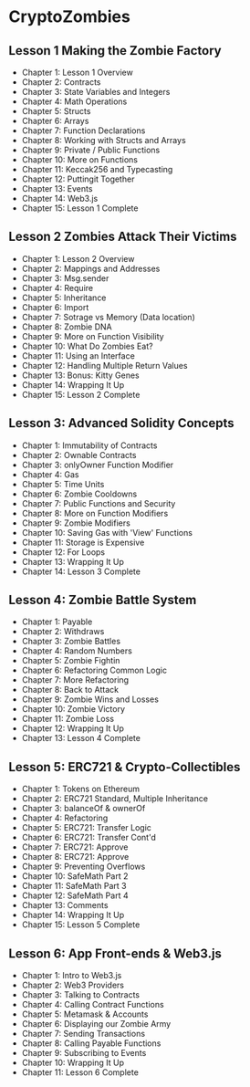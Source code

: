 # CryptoZombies

## Lesson 1 Making the Zombie Factory
+ Chapter 1: Lesson 1 Overview
+ Chapter 2: Contracts
+ Chapter 3: State Variables and Integers
+ Chapter 4: Math Operations
+ Chapter 5: Structs
+ Chapter 6: Arrays
+ Chapter 7: Function Declarations
+ Chapter 8: Working with Structs and Arrays
+ Chapter 9: Private / Public Functions
+ Chapter 10: More on Functions
+ Chapter 11: Keccak256 and Typecasting
+ Chapter 12: Puttingit Together
+ Chapter 13: Events
+ Chapter 14: Web3.js
+ Chapter 15: Lesson 1 Complete

## Lesson 2 Zombies Attack Their Victims
+ Chapter 1: Lesson 2 Overview
+ Chapter 2: Mappings and Addresses
+ Chapter 3: Msg.sender
+ Chapter 4: Require
+ Chapter 5: Inheritance
+ Chapter 6: Import
+ Chapter 7: Sotrage vs Memory (Data location)
+ Chapter 8: Zombie DNA
+ Chapter 9: More on Function Visibility
+ Chapter 10: What Do Zombies Eat?
+ Chapter 11: Using an Interface
+ Chapter 12: Handling Multiple Return Values
+ Chapter 13: Bonus: Kitty Genes
+ Chapter 14: Wrapping It Up
+ Chapter 15: Lesson 2 Complete

## Lesson 3: Advanced Solidity Concepts
+ Chapter 1: Immutability of Contracts
+ Chapter 2: Ownable Contracts
+ Chapter 3: onlyOwner Function Modifier
+ Chapter 4: Gas
+ Chapter 5: Time Units
+ Chapter 6: Zombie Cooldowns
+ Chapter 7: Public Functions and Security
+ Chapter 8: More on Function Modifiers
+ Chapter 9: Zombie Modifiers
+ Chapter 10: Saving Gas with 'View' Functions
+ Chapter 11: Storage is Expensive
+ Chapter 12: For Loops
+ Chapter 13: Wrapping It Up
+ Chapter 14: Lesson 3 Complete

## Lesson 4: Zombie Battle System
+ Chapter 1: Payable
+ Chapter 2: Withdraws
+ Chapter 3: Zombie Battles
+ Chapter 4: Random Numbers 
+ Chapter 5: Zombie Fightin
+ Chapter 6: Refactoring Common Logic
+ Chapter 7: More Refactoring
+ Chapter 8: Back to Attack
+ Chapter 9: Zombie Wins and Losses
+ Chapter 10: Zombie Victory
+ Chapter 11: Zombie Loss
+ Chapter 12: Wrapping It Up
+ Chapter 13: Lesson 4 Complete

## Lesson 5: ERC721 & Crypto-Collectibles
+ Chapter 1: Tokens on Ethereum
+ Chapter 2: ERC721 Standard, Multiple Inheritance
+ Chapter 3: balanceOf & ownerOf
+ Chapter 4: Refactoring
+ Chapter 5: ERC721: Transfer Logic
+ Chapter 6: ERC721: Transfer Cont'd
+ Chapter 7: ERC721: Approve
+ Chapter 8: ERC721: Approve
+ Chapter 9: Preventing Overflows
+ Chapter 10: SafeMath Part 2
+ Chapter 11: SafeMath Part 3
+ Chapter 12: SafeMath Part 4
+ Chapter 13: Comments
+ Chapter 14: Wrapping It Up
+ Chapter 15: Lesson 5 Complete

## Lesson 6: App Front-ends & Web3.js
+ Chapter 1: Intro to Web3.js
+ Chapter 2: Web3 Providers
+ Chapter 3: Talking to Contracts
+ Chapter 4: Calling Contract Functions
+ Chapter 5: Metamask & Accounts
+ Chapter 6: Displaying our Zombie Army
+ Chapter 7: Sending Transactions
+ Chapter 8: Calling Payable Functions
+ Chapter 9: Subscribing to Events
+ Chapter 10: Wrapping It Up
+ Chapter 11: Lesson 6 Complete

